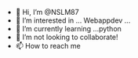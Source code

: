 - 👋 Hi, I’m @NSLM87
- 👀 I’m interested in ... Webappdev ...
- 🌱 I’m currently learning ...python
- 💞️ I’m not looking to collaborate!
- 📫 How to reach me 

<!---
happy/happy is a ✨ special ✨ repository because its `README.md` (this file) appears on your GitHub profile.
You can click the Preview link to take a look at your changes.
--->

